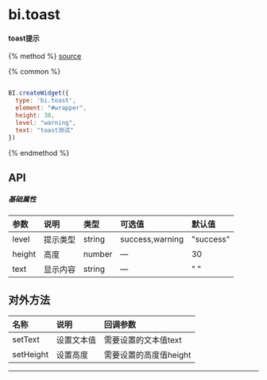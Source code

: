 # bi.toast

#### toast提示

{% method %}
[source](https://jsfiddle.net/fineui/wop751sg/)

{% common %}
```javascript

BI.createWidget({
  type: 'bi.toast',
  element: "#wrapper",
  height: 30,
  level: "warning",
  text: "toast测试"
})


```

{% endmethod %}


## API
##### 基础属性

| 参数        | 说明            | 类型    | 可选值 | 默认值
| :------     |:-------------   | :-----  | :----  |:----
| level       | 提示类型    |    string | success,warning |  "success"  |
| height      | 高度        | number  |   —     | 30      |
| text        | 显示内容    | string  |   —     | " "     |



## 对外方法
| 名称     | 说明          |  回调参数     
| :------  |:------------- | :-----   
| setText  | 设置文本值    | 需要设置的文本值text     |
| setHeight  | 设置高度    | 需要设置的高度值height   |

---
